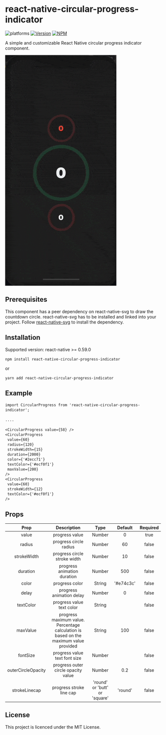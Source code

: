# react-native-circular-progress-indicator

![platforms](https://img.shields.io/badge/platforms-Android%20%7C%20iOS-brightgreen.svg?style=flat&colorB=191A17)
[![Version](https://img.shields.io/npm/v/react-native-circular-progress-indicator.svg)](https://www.npmjs.com/package/react-native-circular-progress-indicator)
[![NPM](https://img.shields.io/npm/dm/react-native-circular-progress-indicator.svg)](https://www.npmjs.com/package/react-native-circular-progress-indicator)

A simple and customizable React Native circular progress indicator component. 

![](demo.gif)

## Prerequisites

This component has a peer dependency on react-native-svg to draw the countdown circle. react-native-svg has to be installed and linked into your project.
Follow [react-native-svg](https://www.npmjs.com/package/react-native-svg#installation) to install the dependency.

## Installation

 Supported version: react-native >= 0.59.0

  ```
  npm install react-native-circular-progress-indicator
  ```
  
  or
  
  ```
  yarn add react-native-circular-progress-indicator
  ```
  
## Example
```
import CircularProgress from 'react-native-circular-progress-indicator';

....

<CircularProgress value={58} />
<CircularProgress
 value={60}
 radius={120}
 strokeWidth={15}
 duration={2000}
 color={'#2ecc71'}
 textColor={'#ecf0f1'}
 maxValue={200}
/>
<CircularProgress
 value={60}
 strokeWidth={12}
 textColor={'#ecf0f1'}
/>

```
## Props
| Prop          | Description   | Type   | Default | Required |
| :-----------: |:-------------:| :-----:| :-----: | :-----: |
| value     | progress value  | Number | 0 | true |
| radius     | progress circle radius  | Number | 60 | false |
| strokeWidth     | progress circle stroke width  | Number | 10 | false |
| duration     | progress animation duration  | Number | 500 | false |
| color     | progress color | String | '#e74c3c' | false |
| delay     | progress animation delay | Number | 0 | false |
| textColor     | progress value text color | String |  | false |
| maxValue     | progress maximum value. Percentage calculation is based on the maximum value provided | String | 100 | false |
| fontSize     | progress value text font size | Number |  | false |
| outerCircleOpacity  | progress outer circle opacity value | Number | 0.2  | false |
| strokeLinecap  | progress stroke line cap | 'round' or 'butt' or 'square' | 'round' | false |



## License
This project is licenced under the MIT License.
